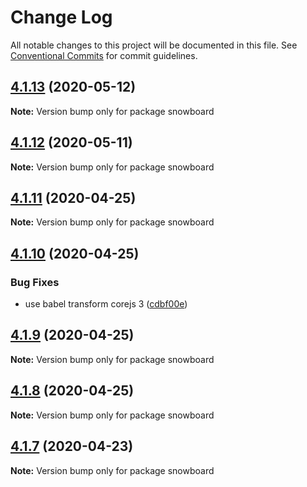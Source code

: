 # Change Log

All notable changes to this project will be documented in this file.
See [Conventional Commits](https://conventionalcommits.org) for commit guidelines.

## [4.1.13](https://github.com/bukalapak/snowboard/compare/snowboard@4.1.12...snowboard@4.1.13) (2020-05-12)

**Note:** Version bump only for package snowboard





## [4.1.12](https://github.com/bukalapak/snowboard/compare/snowboard@4.1.11...snowboard@4.1.12) (2020-05-11)

**Note:** Version bump only for package snowboard





## [4.1.11](https://github.com/bukalapak/snowboard/compare/snowboard@4.1.10...snowboard@4.1.11) (2020-04-25)

**Note:** Version bump only for package snowboard





## [4.1.10](https://github.com/bukalapak/snowboard/compare/snowboard@4.1.9...snowboard@4.1.10) (2020-04-25)


### Bug Fixes

* use babel transform corejs 3 ([cdbf00e](https://github.com/bukalapak/snowboard/commit/cdbf00e5f5911c4a49f6c2254a2dd1c7a87b0ace))





## [4.1.9](https://github.com/bukalapak/snowboard/compare/snowboard@4.1.8...snowboard@4.1.9) (2020-04-25)

**Note:** Version bump only for package snowboard





## [4.1.8](https://github.com/bukalapak/snowboard/compare/snowboard@4.1.7...snowboard@4.1.8) (2020-04-25)

**Note:** Version bump only for package snowboard





## [4.1.7](https://github.com/bukalapak/snowboard/compare/snowboard@4.1.6...snowboard@4.1.7) (2020-04-23)

**Note:** Version bump only for package snowboard
